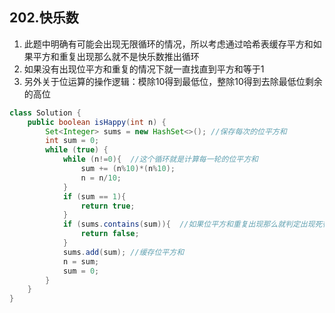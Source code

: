 ## 202.快乐数

1. 此题中明确有可能会出现无限循环的情况，所以考虑通过哈希表缓存平方和如果平方和重复出现那么就不是快乐数推出循环
2. 如果没有出现位平方和重复的情况下就一直找直到平方和等于1
3. 另外关于位运算的操作逻辑：模除10得到最低位，整除10得到去除最低位剩余的高位

```java
class Solution {
    public boolean isHappy(int n) {
        Set<Integer> sums = new HashSet<>(); //保存每次的位平方和
        int sum = 0;
        while (true) {
            while (n!=0){  //这个循环就是计算每一轮的位平方和
                sum += (n%10)*(n%10);
                n = n/10;
            }
            if (sum == 1){
                return true;
            }
            if (sums.contains(sum)){  //如果位平方和重复出现那么就判定出现死循环,返回退出
                return false;
            }
            sums.add(sum); //缓存位平方和
            n = sum;
            sum = 0;
        }
    }
}
```